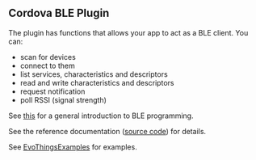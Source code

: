 
## Cordova BLE Plugin

The plugin has functions that allows your app to act as a BLE client.
You can:
* scan for devices
* connect to them
* list services, characteristics and descriptors
* read and write characteristics and descriptors
* request notification
* poll RSSI (signal strength)

See [this](introduction.md) for a general introduction to BLE programming.

See the reference documentation ([source code](https://github.com/evothings/cordova-ble/blob/master/ble.js)) for details.

See [EvoThingsExamples](https://github.com/evothings/EvoThingsExamples) for examples.

